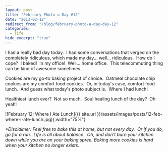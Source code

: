 ```yaml
---
layout: post
title: "February Photo a Day #12"
date: "2013-02-12"
redirect_from: "/blog/february-photo-a-day-day-12"
categories:
  - life
hide_excerpt: "true"
---
```


I had a really bad day today.  I had some conversations that verged on the completely ridiculous, which made my day... well... ridiculous.  How do I cope?  I baked!  In my office!  Well... home office.  This telecommuting thing can be kind of awesome sometimes.

Cookies are my go-to baking project of choice.  Oatmeal chocolate chip cookies are my comfort food cookies.  Or, in today's case, comfort food lunch.  And guess what today's photo subject is.  Where I had lunch!

Healthiest lunch ever?  Not so much.  Soul healing lunch of the day?  Oh yeah!

![February 12: Where I Ate Lunch]({{ site.url }}/assets/images/posts/12-feb-where-i-ate-lunch.jpg){:width="75%"}

_*Disclaimer: Feel free to bake this at home, but not every day.  Or if you do, go for a run.  Life is all about balance.  Oh, and don't burn your kitchen down while you are on your baking spree. Baking more cookies is hard when your kitchen no longer exists._
